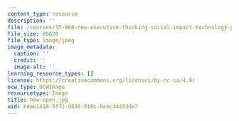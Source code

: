 ```yaml
---
content_type: resource
description: ''
file: /courses/15-960-new-executive-thinking-social-impact-technology-projects-fall-2017-spring-2018/6deb14185f71d836916c6eec34413de7_how-open.jpg
file_size: 85620
file_type: image/jpeg
image_metadata:
  caption: ''
  credit: ''
  image-alt: ''
learning_resource_types: []
license: https://creativecommons.org/licenses/by-nc-sa/4.0/
ocw_type: OCWImage
resourcetype: Image
title: how-open.jpg
uid: 6deb1418-5f71-d836-916c-6eec34413de7
---
```

